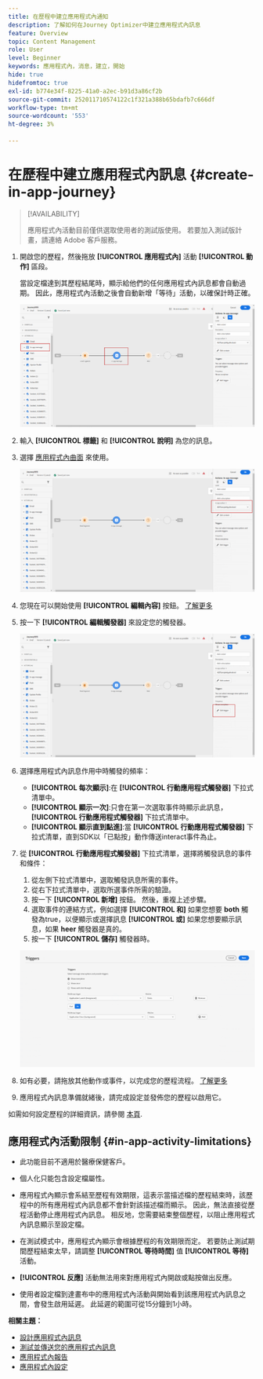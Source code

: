 ```yaml
---
title: 在歷程中建立應用程式內通知
description: 了解如何在Journey Optimizer中建立應用程式內訊息
feature: Overview
topic: Content Management
role: User
level: Beginner
keywords: 應用程式內，消息，建立，開始
hide: true
hidefromtoc: true
exl-id: b774e34f-8225-41a0-a2ec-b91d3a86cf2b
source-git-commit: 252011710574122c1f321a388b65bdafb7c666df
workflow-type: tm+mt
source-wordcount: '553'
ht-degree: 3%

---
```


# 在歷程中建立應用程式內訊息 {#create-in-app-journey}

>[!AVAILABILITY]
>
>應用程式內活動目前僅供選取使用者的測試版使用。 若要加入測試版計畫，請連絡 Adobe 客戶服務。

1. 開啟您的歷程，然後拖放 **[!UICONTROL 應用程式內]** 活動 **[!UICONTROL 動作]** 區段。

   當設定檔達到其歷程結尾時，顯示給他們的任何應用程式內訊息都會自動過期。 因此，應用程式內活動之後會自動新增「等待」活動，以確保計時正確。

   ![](assets/in_app_journey_1.png)

1. 輸入 **[!UICONTROL 標籤]** 和 **[!UICONTROL 說明]** 為您的訊息。

1. 選擇 [應用程式內曲面](inapp-configuration.md) 來使用。

   ![](assets/in_app_journey_2.png)

1. 您現在可以開始使用 **[!UICONTROL 編輯內容]** 按鈕。 [了解更多](design-in-app.md)

1. 按一下 **[!UICONTROL 編輯觸發器]** 來設定您的觸發器。

   ![](assets/in_app_journey_4.png)

1. 選擇應用程式內訊息作用中時觸發的頻率：

   * **[!UICONTROL 每次顯示]**:在 **[!UICONTROL 行動應用程式觸發器]** 下拉式清單中。
   * **[!UICONTROL 顯示一次]**:只會在第一次選取事件時顯示此訊息， **[!UICONTROL 行動應用程式觸發器]** 下拉式清單中。
   * **[!UICONTROL 顯示直到點進]**:當 **[!UICONTROL 行動應用程式觸發器]** 下拉式清單，直到SDK以「已點按」動作傳送interact事件為止。

1. 從 **[!UICONTROL 行動應用程式觸發器]** 下拉式清單，選擇將觸發訊息的事件和條件：

   1. 從左側下拉式清單中，選取觸發訊息所需的事件。
   1. 從右下拉式清單中，選取所選事件所需的驗證。
   1. 按一下 **[!UICONTROL 新增]** 按鈕。 然後，重複上述步驟。
   1. 選取事件的連結方式，例如選擇 **[!UICONTROL 和]** 如果您想要 **both** 觸發為true，以便顯示或選擇訊息 **[!UICONTROL 或]** 如果您想要顯示訊息，如果 **heer** 觸發器是真的。
   1. 按一下 **[!UICONTROL 儲存]** 觸發器時。

   ![](assets/in_app_journey_3.png)

1. 如有必要，請拖放其他動作或事件，以完成您的歷程流程。 [了解更多](../building-journeys/about-journey-activities.md)

1. 應用程式內訊息準備就緒後，請完成設定並發佈您的歷程以啟用它。

如需如何設定歷程的詳細資訊，請參閱 [本頁](../building-journeys/journey-gs.md).

## 應用程式內活動限制 {#in-app-activity-limitations}

* 此功能目前不適用於醫療保健客戶。

* 個人化只能包含設定檔屬性。

* 應用程式內顯示會系結至歷程有效期限，這表示當描述檔的歷程結束時，該歷程中的所有應用程式內訊息都不會針對該描述檔而顯示。  因此，無法直接從歷程活動停止應用程式內訊息。 相反地，您需要結束整個歷程，以阻止應用程式內訊息顯示至設定檔。

* 在測試模式中，應用程式內顯示會根據歷程的有效期限而定。 若要防止測試期間歷程結束太早，請調整 **[!UICONTROL 等待時間]** 值 **[!UICONTROL 等待]** 活動。

* **[!UICONTROL 反應]** 活動無法用來對應用程式內開啟或點按做出反應。

* 使用者設定檔到達畫布中的應用程式內活動與開始看到該應用程式內訊息之間，會發生啟用延遲。 此延遲的範圍可從15分鐘到1小時。

**相關主題：**

* [設計應用程式內訊息](design-in-app.md)
* [測試並傳送您的應用程式內訊息](send-in-app.md)
* [應用程式內報告](../reports/campaign-global-report.md#inapp-report)
* [應用程式內設定](inapp-configuration.md)
